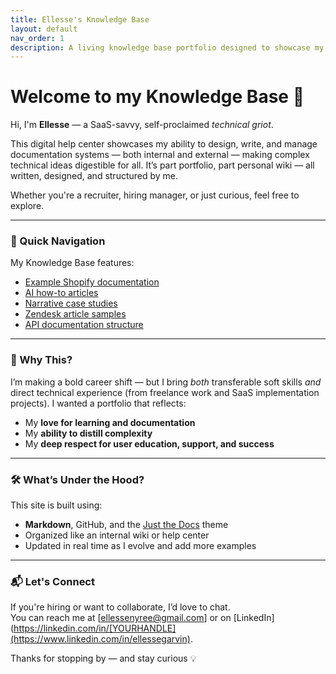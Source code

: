 ```yaml
---
title: Ellesse's Knowledge Base
layout: default
nav_order: 1
description: A living knowledge base portfolio designed to showcase my skills in knowledge management, systems thinking, and technical storytelling.
---
```


# Welcome to my Knowledge Base 🧠

Hi, I'm **Ellesse** — a SaaS-savvy, self-proclaimed _technical griot_.

This digital help center showcases my ability to design, write, and manage documentation systems — both internal and external —  making complex technical ideas digestible for all. It’s part portfolio, part personal wiki — all written, designed, and structured by me.

Whether you're a recruiter, hiring manager, or just curious, feel free to explore.

---

### 🧭 Quick Navigation
My Knowledge Base features:

- [Example Shopify documentation](shopify-user-guide.md)
- [AI how-to articles](ai-technical-writing/ai-prompt-engineering-guide.md)
- [Narrative case studies](case-studies/chaos-to-clarity-case.md)
- [Zendesk article samples](external-docs/zendesk-knowledge-articles.md)
- [API documentation structure](external-docs/api-documentation.md)
  
---

### 🌱 Why This?

I’m making a bold career shift — but I bring *both* transferable soft skills *and* direct technical experience (from freelance work and SaaS implementation projects). I wanted a portfolio that reflects:

- My **love for learning and documentation**
- My **ability to distill complexity**
- My **deep respect for user education, support, and success**

---

### 🛠️ What’s Under the Hood?

This site is built using:
- **Markdown**, GitHub, and the [Just the Docs](https://just-the-docs.github.io/just-the-docs/) theme
- Organized like an internal wiki or help center
- Updated in real time as I evolve and add more examples

---

### 📬 Let's Connect

If you're hiring or want to collaborate, I’d love to chat.  
You can reach me at [ellessenyree@gmail.com] or on [LinkedIn](https://linkedin.com/in/[YOURHANDLE](https://www.linkedin.com/in/ellessegarvin).

Thanks for stopping by — and stay curious 💡

